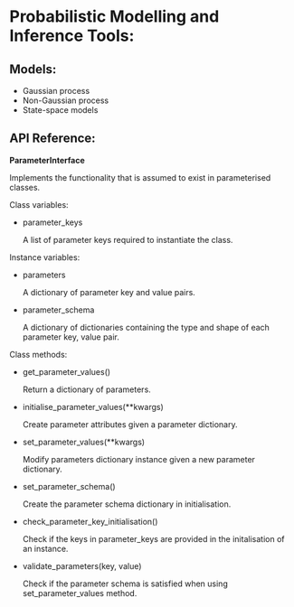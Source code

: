 # Probabilistic Modelling and Inference Tools:

## Models:

* Gaussian process
* Non-Gaussian process
* State-space models

## API Reference:

**ParameterInterface**

Implements the functionality that is assumed to exist in parameterised classes.

Class variables:

* parameter_keys

    A list of parameter keys required to instantiate the class.

Instance variables:

* parameters

    A dictionary of parameter key and value pairs.

* parameter_schema

    A dictionary of dictionaries containing the type and shape of each parameter key, value pair.

Class methods:

* get_parameter_values()

    Return a dictionary of parameters.

* initialise_parameter_values(**kwargs)

    Create parameter attributes given a parameter dictionary.

* set_parameter_values(**kwargs)

    Modify parameters dictionary instance given a new parameter dictionary.

* set_parameter_schema()

    Create the parameter schema dictionary in initialisation.

* check_parameter_key_initialisation()

    Check if the keys in parameter_keys are provided in the initalisation of an instance.

* validate_parameters(key, value)

    Check if the parameter schema is satisfied when using set_parameter_values method.
